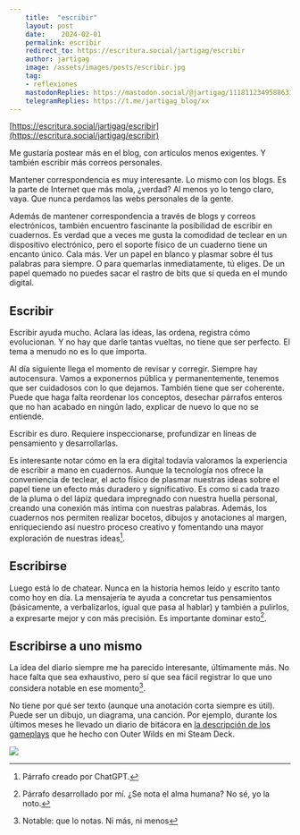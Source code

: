 ```yaml
---
    title:  "escribir"
    layout: post
    date:    2024-02-01
    permalink: escribir
    redirect_to: https://escritura.social/jartigag/escribir
    author: jartigag
    image: /assets/images/posts/escribir.jpg
    tag:
    - reflexiones
    mastodonReplies: https://mastodon.social/@jartigag/111811234958863181
    telegramReplies: https://t.me/jartigag_blog/xx
---
```


[https://escritura.social/jartigag/escribir](https://escritura.social/jartigag/escribir)

Me gustaría postear más en el blog, con artículos menos exigentes. Y también escribir más correos personales.

Mantener correspondencia es muy interesante.
Lo mismo con los blogs. Es la parte de Internet que más mola, ¿verdad? Al menos yo lo tengo claro, vaya. Que nunca perdamos las webs personales de la gente.

Además de mantener correspondencia a través de blogs y correos electrónicos, también encuentro fascinante la posibilidad de escribir en cuadernos. Es verdad que a veces me gusta la comodidad de teclear en un dispositivo electrónico, pero el soporte físico de un cuaderno tiene un encanto único. Cala más. Ver un papel en blanco y plasmar sobre él tus palabras para siempre. O para quemarlas inmediatamente, tú eliges. De un papel quemado no puedes sacar el rastro de bits que sí queda en el mundo digital.

## Escribir

Escribir ayuda mucho. Aclara las ideas, las ordena, registra cómo evolucionan. Y no hay que darle tantas vueltas, no tiene que ser perfecto. El tema a menudo no es lo que importa.

Al día siguiente llega el momento de revisar y corregir. Siempre hay autocensura. Vamos a exponernos pública y permanentemente, tenemos que ser cuidadosos con lo que dejamos.
También tiene que ser coherente.
Puede que haga falta reordenar los conceptos, desechar párrafos enteros que no han acabado en ningún lado, explicar de nuevo lo que no se entiende.

Escribir es duro. Requiere inspeccionarse, profundizar en líneas de pensamiento y desarrollarlas.

Es interesante notar cómo en la era digital todavía valoramos la experiencia de escribir a mano en cuadernos. Aunque la tecnología nos ofrece la conveniencia de teclear, el acto físico de plasmar nuestras ideas sobre el papel tiene un efecto más duradero y significativo. Es como si cada trazo de la pluma o del lápiz quedara impregnado con nuestra huella personal, creando una conexión más íntima con nuestras palabras. Además, los cuadernos nos permiten realizar bocetos, dibujos y anotaciones al margen, enriqueciendo así nuestro proceso creativo y fomentando una mayor exploración de nuestras ideas[^1].

[^1]: Párrafo creado por ChatGPT.

## Escribirse

Luego está lo de chatear. Nunca en la historia hemos leído y escrito tanto como hoy en día. La mensajería te ayuda a concretar tus pensamientos (básicamente, a verbalizarlos, igual que pasa al hablar) y también a pulirlos, a expresarte mejor y con más precisión. Es importante dominar esto[^2].

[^2]: Párrafo desarrollado por mí. ¿Se nota el alma humana? No sé, yo la noto.

## Escribirse a uno mismo

La idea del diario siempre me ha parecido interesante, últimamente más.
No hace falta que sea exhaustivo, pero sí que sea fácil registrar lo que uno considera notable en ese momento[^3].

[^3]: Notable: que lo notas. Ni más, ni menos

No tiene por qué ser texto (aunque una anotación corta siempre es útil).
Puede ser un dibujo, un diagrama, una canción.
Por ejemplo, durante los últimos meses he llevado un diario de bitácora en [la descripción de los gameplays](https://fediverse.tv/w/p/dDW6k9bVnzS8C8NkK7EttH?playlistPosition=1) que he hecho con Outer Wilds en mi Steam Deck.

![](https://imagenes.escritura.social/uploads/jartigag/PXL_20240124_132244776.jpg)
